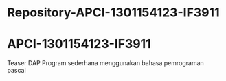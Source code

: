 # Repository-APCI-1301154123-IF3911
# APCI-1301154123-IF3911
Teaser DAP 
Program sederhana menggunakan bahasa pemrograman pascal
